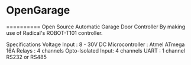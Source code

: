 # OpenGarage
==========
Open Source Automatic Garage Door Controller
By making use of Radical's ROBOT-T101 controller.

Specifications
Voltage Input      : 8 - 30V DC
Microcontroller    : Atmel ATmega 16A
Relays             : 4 channels
Opto-Isolated Input: 4 channels
UART               : 1 channel RS232 or RS485 
